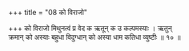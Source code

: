 +++
title = "08 को विराजो"

+++
को विराजो मिथुनत्वं प्र वेद क ऋतून् क उ कल्पमस्याः । ऋतुन्  
क्रमान् को अस्याः बहुधा विदुग्धान् को अस्या धाम कतिधा व्युष्टीः ॥ १० ॥